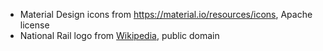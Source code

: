 - Material Design icons from <https://material.io/resources/icons>, Apache license
- National Rail logo from [Wikipedia](https://en.m.wikipedia.org/wiki/File:National_Rail_logo.svg), public domain
